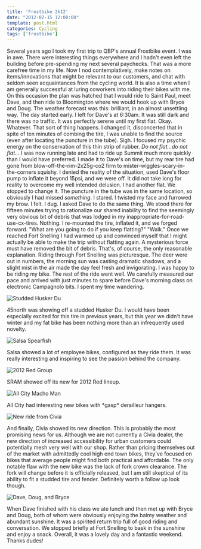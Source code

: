 ```yaml
---
title: 'Frostbike 2k12'
date: "2012-02-15 12:00:00"
template: post.html
categories: Cycling
tags: ['frostbike']
---
```


Several years ago I took my first trip to QBP's annual Frostbike event. I was in awe. There were interesting things everywhere and I hadn't even left the building before pre-spending my next several paychecks. That was a more carefree time in my life. Now I nod contemplatively, make notes on items/innovations that might be relevant to our customers, and chat with seldom seen acquaintances from the cycling world. It is also a time when I am generally successful at luring coworkers into riding their bikes with me. On this occasion the plan was hatched that I would ride to Saint Paul, meet Dave, and then ride to Bloomington where we would hook up with Bryce and Doug. The weather forecast was this: brilliant, in an almost unsettling way. The day started early. I left for Dave's at 6:30am. It was still dark and there was no traffic. It was perfectly serene until my first flat. Okay. Whatever. That sort of thing happens. I changed it, disconcerted that in spite of ten minutes of combing the tire, I was unable to find the source (even after locating the puncture in the tube). Sigh. I focused my psychic energy on the conservation of this thin strip of rubber. *Do not flat...do not flat...* I was now running late and had to ride up Summit much more quickly than I would have preferred. I made it to Dave's on time, but my rear tire had gone from blow-off-the-rim-2x25g-co2 firm to mister-wiggles-scary-in-the-corners squishy. I denied the reality of the situation, used Dave's floor pump to inflate it beyond 15psi, and we were off. It did not take long for reality to overcome my well intended delusion. I had another flat. We stopped to change it. The puncture in the tube was in the same location, so obviously I had missed *something*. I stared. I twisted my face and furrowed my brow. I felt. I dug. I asked Dave to do the same thing. We stood there for fifteen minutes trying to rationalize our shared inability to find the seemingly very obvious bit of debris that was lodged in my inappropriate-for-road-use-cx-tires. Nothing. I re-mounted the tire, inflated it, and we forged forward. "What are you going to do if you keep flatting?" "Walk." Once we reached Fort Snelling I had warmed up and convinced myself that I might actually be able to make the trip without flatting again. A mysterious force must have removed the bit of debris. That's, of course, the only reasonable explanation. Riding through Fort Snelling was picturesque. The deer were out in numbers, the morning sun was casting dramatic shadows, and a slight mist in the air made the day feel fresh and invigorating. I was happy to be riding my bike. The rest of the ride went well. We carefully measured our pace and arrived with just minutes to spare before Dave's morning class on electronic Campagnolo bits. I spent my time wandering.  

![Studded Husker Du](http://f.slowtheory.com/6909520981_140faa392f.jpg)

45north was showing off a studded Husker Du. I would have been especially excited for this tire in previous years, but this year we didn't have winter and my fat bike has been nothing more than an infrequently used novelty.  

![Salsa Spearfish](http://f.slowtheory.com/6909521333_4fe636d1ce.jpg)
 
Salsa showed a lot of employee bikes, configured as they ride them. It was really interesting and inspiring to see the passion behind the company.  

![2012 Red Group](http://f.slowtheory.com/6909522405_3db75d6902.jpg)

SRAM showed off its new for 2012 Red lineup.  

![All City Macho Man](http://f.slowtheory.com/6909523319_29827ac716.jpg)

All City had interesting new bikes with \*gasp\* derailleur hangers.  

![New ride from Civia](http://f.slowtheory.com/6909523683_4a2cc8c9da.jpg)

And finally, Civia showed its new direction. This is probably the most promising news for us. Although we are not currently a Civia dealer, the new direction of increased accessibility for urban customers could potentially mesh very well with our shop. Rather than pricing themselves out of the market with admittedly cool high end town bikes, they've focused on bikes that average people might find both practical and affordable. The only notable flaw with the new bike was the lack of fork crown clearance. The fork will change before it is officially released, but I am still skeptical of its ability to fit a studded tire and fender. Definitely worth a follow up look though.  

![Dave, Doug, and Bryce](http://f.slowtheory.com/6909525503_f8f04c8617.jpg)

When Dave finished with his class we ate lunch and then met up with Bryce and Doug, both of whom were obviously enjoying the balmy weather and abundant sunshine. It was a spirited return trip full of good riding and conversation. We stopped briefly at Fort Snelling to bask in the sunshine and enjoy a snack. Overall, it was a lovely day and a fantastic weekend. Thanks dudes!